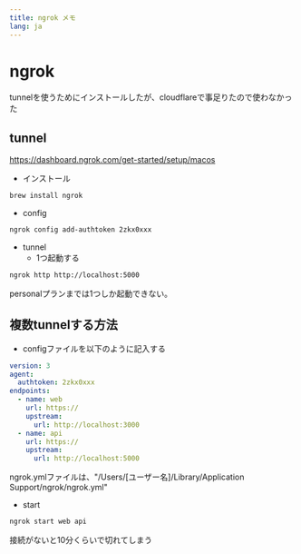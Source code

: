 ```yaml
---
title: ngrok メモ
lang: ja
---
```


# ngrok

tunnelを使うためにインストールしたが、cloudflareで事足りたので使わなかった

## tunnel

https://dashboard.ngrok.com/get-started/setup/macos

- インストール

```bash
brew install ngrok
```

- config

```bash
ngrok config add-authtoken 2zkx0xxx
```

- tunnel
    - 1つ起動する

```bash
ngrok http http://localhost:5000
```
personalプランまでは1つしか起動できない。

## 複数tunnelする方法

- configファイルを以下のように記入する

```ngrok.yml
version: 3
agent:
  authtoken: 2zkx0xxx
endpoints:
  - name: web
    url: https://
    upstream:
      url: http://localhost:3000
  - name: api
    url: https://
    upstream:
      url: http://localhost:5000
```
ngrok.ymlファイルは、"/Users/[ユーザー名]/Library/Application Support/ngrok/ngrok.yml"

- start

```bash
ngrok start web api
```

接続がないと10分くらいで切れてしまう
